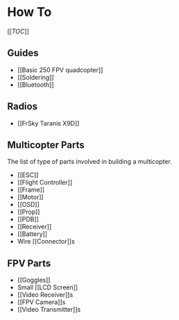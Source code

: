 # How To

[[_TOC_]]

## Guides

* [[Basic 250 FPV quadcopter]]
* [[Soldering]]
* [[Bluetooth]]

## Radios

* [[FrSky Taranis X9D]]

## Multicopter Parts

The list of type of parts involved in building a multicopter.

* [[ESC]]
* [[Flight Controller]]
* [[Frame]]
* [[Motor]]
* [[OSD]]
* [[Prop]]
* [[PDB]]
* [[Receiver]]
* [[Battery]]
* Wire [[Connector]]s

## FPV Parts

* [[Goggles]]
* Small [[LCD Screen]]
* [[Video Receiver]]s
* [[FPV Camera]]s
* [[Video Transmitter]]s
